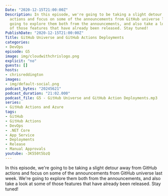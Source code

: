 ```yaml
---
Date: "2020-12-15T21:00:00Z"
Description: In this episode, we're going to be taking a slight detour away from GitHub
  actions and focus on some of the announcements from GitHub universe last week. We're
  going to explore them both from the announcements, and also take a look at some
  of those features that have already been released. Stay tuned!
PublishDate: "2020-12-15T21:00:00Z"
Title: GitHub Universe and GitHub Actions Deployments
categories:
- DevOps
episode: G5
image: img/cloudwithchrislogo.png
explicit: "no"
guests: []
hosts:
- chrisreddington
images:
- img/default-social.png
podcast_bytes: "20245621"
podcast_duration: "21:02.000"
podcast_file: G5 - GitHub Universe and GitHub Action Deployments.mp3
series:
- GitHub Actions and Azure
tags:
- GitHub
- GitHub Actions
- DevOps
- .NET Core
- App Service
- Deployments
- Release
- Manual Approvals
youtube: -3K550t5bzQ
---
```

In this episode, we're going to be taking a slight detour away from GitHub actions and focus on some of the announcements from GitHub universe last week. We're going to explore them both from the announcements, and also take a look at some of those features that have already been released. Stay tuned!